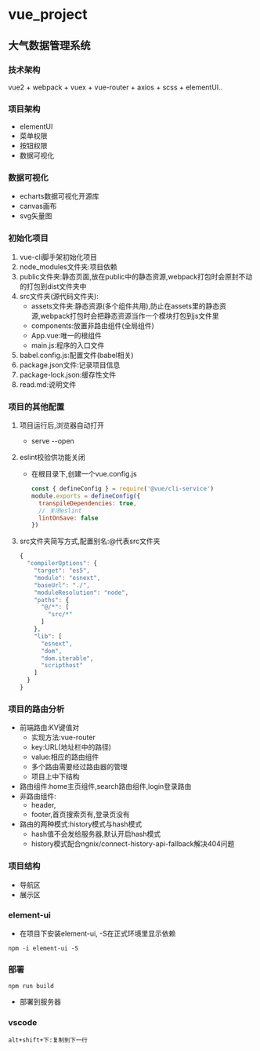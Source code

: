 # vue_project

## 大气数据管理系统

### 技术架构

vue2 + webpack + vuex + vue-router + axios + scss + elementUI..

### 项目架构

- elementUI
- 菜单权限
- 按钮权限
- 数据可视化

### 数据可视化

- echarts数据可视化开源库
- canvas画布
- svg矢量图

### 初始化项目

1. vue-cli脚手架初始化项目
1. node_modules文件夹:项目依赖 
1. public文件夹:静态页面,放在public中的静态资源,webpack打包时会原封不动的打包到dist文件夹中
4. src文件夹(源代码文件夹):
   - assets文件夹:静态资源(多个组件共用),防止在assets里的静态资源,webpack打包时会把静态资源当作一个模块打包到js文件里
   - components:放置非路由组件(全局组件)
   - App.vue:唯一的根组件
   - main.js:程序的入口文件
5. babel.config.js:配置文件(babel相关)
6. package.json文件:记录项目信息
7. package-lock.json:缓存性文件
8. read.md:说明文件

### 项目的其他配置

1. 项目运行后,浏览器自动打开

   - serve --open

2. eslint校验供功能关闭

   - 在根目录下,创建一个vue.config.js

     ```js
     const { defineConfig } = require('@vue/cli-service')
     module.exports = defineConfig({
       transpileDependencies: true,
       // 关闭eslint
       lintOnSave: false
     })
     ```

3. src文件夹简写方式,配置别名:@代表src文件夹

   ```js
   {
     "compilerOptions": {
       "target": "es5",
       "module": "esnext",
       "baseUrl": "./",
       "moduleResolution": "node",
       "paths": {
         "@/*": [
           "src/*"
         ]
       },
       "lib": [
         "esnext",
         "dom",
         "dom.iterable",
         "scripthost"
       ]
     }
   }
   ```

### 项目的路由分析

- 前端路由:KV键值对
  - 实现方法:vue-router
  - key:URL(地址栏中的路径)
  - value:相应的路由组件
  - 多个路由需要经过路由器的管理
  - 项目上中下结构
- 路由组件:home主页组件,search路由组件,login登录路由
- 非路由组件:
  - header,
  - footer,首页搜索页有,登录页没有
- 路由的两种模式:history模式与hash模式
  - hash值不会发给服务器,默认开启hash模式
  - history模式配合ngnix/connect-history-api-fallback解决404问题


### 项目结构

- 导航区
- 展示区

### element-ui

- 在项目下安装element-ui, -S在正式环境里显示依赖

```shell
npm -i element-ui -S
```



### 部署

```shell
npm run build
```

- 部署到服务器

### vscode

```
alt+shift+下:复制到下一行
```


